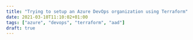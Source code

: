 ```yaml
---
title: "Trying to setup an Azure DevOps organization using Terraform"
date: 2021-03-10T11:10:02+01:00
tags: ["azure", "devops", "terraform", "aad"]
draft: true
---
```




